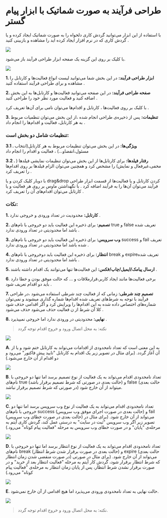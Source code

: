 # طراحی فرآیند به صورت شماتیک با ابزار پیام گستر

با استفاده از این ابزار می‌توانید گردش کاری دلخواه را به صورت شماتیک ایجاد کرده و یا گردش کاری که در نرم افزار ایجاد کرده اید را مشاهده و بازبینی کنید .

![](tarahi.png)

با کلیک بر روی این گزینه یک صفحه ابزار طراحی فرآیند باز می‌شود.

![](tarahi1.png)

**1. ابزار طراحی فرآیند:** در این بخش شما می‌توانید لیست انواع فعالیت‌ها و کارتابل را مشاهده و برای طراحی فرآیند استفاده کنید . 

**2. صفحه طراحی فرآیند:** در این صفحه می‌توانید فعالیت‌ها و کارتابل‌ها به این بخش اضافه کنید و فعالیت مورد نظر خود را طراحی کنید .

با کلیک بر روی فعالیت‌ها ، کارتابل و اقدام‌ها می‌توان نامی ‌برای آن‌ها تعریف کرد .

**3. تنظیمات:** پس از ذخیره‌ی طراحی انجام شده ،از این بخش می‌توان تنظمیات مربوط به هر کارتابل، فعالیت و اقدام‌ها را انجام داد .

### تنظیمات شامل دو بخش است:

**3.1 . ویژگی‌ها:** در این بخش می‌توان تنظیمات مربوط به هر کارتابل(انتخاب مسئول،انقضاو...) ، فعالیت و اقدام را انجام داد 

**3.2 . رفتار فیلدها:** برای کارتابل‌ها از این بخش می‌توان تنظیمات نمایشی فیلد‌ها ( مخفی،غیرفعال و نمایش) را مشخص کرد و همچنین می‌توان الزام فیلد‌ها بر روی اقدام‌ها را تعریف کرد .

با دوبار کلیک کردن و یا drag&drop کردن کارتابل و یا فعالیت‌ها از قسمت ابزار طراحی فرآیند می‌توان آن‌ها را به فرآیند اضافه کرد . با نگهداشتن ماوس بر روی هر فعالیت و یا کارتابل می‌توان اقدام‌های آن را تعریف کرد .

### نکات:

**1. کارتابل:** محدودیت در تعداد ورودی و خروجی ندارد .

**2. تصمیم:** برای ذخیره این فعالیت باید دو خروجی با نام‌های true و false تعریف شده باشد اما محدودیتی در تعداد ورودی ندارد .

**3. وب سرویس:** برای ذخیره این فعالیت باید دو خروجی با نام‌های success و fail تعریف شده باشد اما محدودیتی در تعداد ورودی ندارد .

**4. انتظار:** برای ذخیره این فعالیت باید دوخروجی با نام‌های break و expireتعریف شده باشد اما محدودیتی در تعداد ورودی ندارد .

**5. ارسال پیامک/ایمیل/چاپ/فکس:** این فعالیت‌ها تنها می‌توانند یک اقدام داشته باشند .

**6**. برخی فعالیت‌ها مانند ایجاد کاربر،قرارملاقات و ... که حالت موفق بودن و خطا دارد باید دو اقدام تعریف شود .

**7. تصمیم چند شرطی:** زمانی که از فعالیت چند شرطی استفاده می‌شود ،در طراحی فرآیند با توجه به شرط‌های تعریف شده اقدام‌ها شماره گذاری میشوند و نمی‌توان شماره‌های اختصاص داده شده به این اقدام‌ها را ویرایش کرد و اگر اقدامی ‌حذف شود کلا آن شرط از ن فعالیت حذف می‌شود حذف می‌شود .

**8. نهایی:** محدودیتی در ورودی ندارد اما خروجی نمیپذیرد .

> نکته: به محل اتصال ورود و خروج اقدام توجه گردد

![](DesignProcessToolNew3.jpg)

**A**. به این معنی است که تعداد نامحدودی از اقدامات می‌تواند به کارتابل ختم شود و یا از آن آغاز گردد. (برای مثال در تصویر زیر یک اقدام به کارتابل "تایید پیش فاکتور" می‌رود و دو اقدام از آن خارج می‌شود.)

![](DesignProcessToolNew4.jpg)

**B**. تعداد نامحدودی اقدام می‌تواند به یک فعالیت از نوع تصمیم برسد اما تنها دو خروجی با نام‌های true (حالت بعدی در صورتی که شرط تصمیم برقرار باشد) و false (حالت بعدی در صورتی که شرط تصمیم برقرار نباشد) میتواند از آن خارج شود.

![](DesignProcessToolNew5.jpg)

**C**. تعداد نامحدودی اقدام می‌تواند به یک فعالیت از نوع وب سرویس برسد اما تنها دو خروجی با نام‌های success (حالت بعدی در صورت اجرای موفق وب سرویس) و fail (حالت بعدی در صورت خطای وب سرویس) می‌تواند از آن خارج شود. (برای مثال در تصویر زیر اگر وب سرویس "ثبت در سایت" به درستی عمل کند، گردش کاری آیتم به مرحله‌ی "پایان" و در صورت خطای وب سرویس به مرحله "فعالیت پیام کوتاه" می‌رود.)

![](DesignProcessToolNew6.jpg)

**D**. تعداد نامحدودی اقدام می‌تواند به یک فعالیت از نوع انتظار برسد اما تنها دو خروجی با نام‌های break (حالت بعدی در صورت برقرار شدن شرط انتظار) و expire (حالت بعدی در صورت منقضی شدن زمان انتظار) می‌تواند از آن خارج شود. (برای مثال در صورتی که شرط انتظار برقرار شود، گردش کار آیتم به مرحله "فعالیت انتظار بعد از خرید" و در صورت برقرار نشدن شرط انتظار، پس از پایان زمان انتظار به مرحله‌ی "فعالیت پیام کوتاه" می‌رود.)

![](DesignProcessToolNew7.jpg)

**E**. حالت نهایی به تعداد نامحدودی ورودی می‌پذیرد اما هیچ اقدامی ‌از آن خارج نمی‌شود.

![](DesignProcessToolNew8.jpg)

> نکته: به محل اتصال ورود و خروج اقدام توجه گردد.

